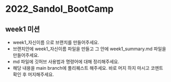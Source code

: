 # 2022_Sandol_BootCamp

## week1 미션
 - week1_자신이름 으로 브랜치를 만들어주세요.
 - 브랜치안에 week1_자신이름 파일을 만들고 그 안에 week1_summary.md 파일을 만들어주세요. 
 - md 파일에 깃허브 사용법과 명령어에 대해 정리해주세요.
 - 해당 내용을 main branch에 풀리퀘스트 해주세요. 바로 머지 하지 마시고 코멘트 확인 후 머지해주세요.
